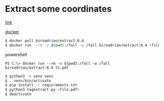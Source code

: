 # Extract some coordinates

[link](https://stackoverflow.com/questions/22898145/how-to-extract-text-and-text-coordinates-from-a-pdf-file/69151177#69151177)


[docker](https://hub.docker.com/r/biroadrian/extract)
```bash
$ docker pull biroadrian/extract:0.4
$ docker run --rm -v $(pwd):/fall -w /fall biroadrian/extract:0.4 <file.pdf>
```
powershell
```pwsh
PS C:\> docker run --rm -v ${pwd}:/fall -w /fall biroadrian/extract:0.4 t1.pdf
```
```bash
$ python3 -m venv venv
$ . venv/bin/activate
$ pip install -r requirements.txt
$ python3 tagextract.py <file.pdf>
$ deactivate
```

